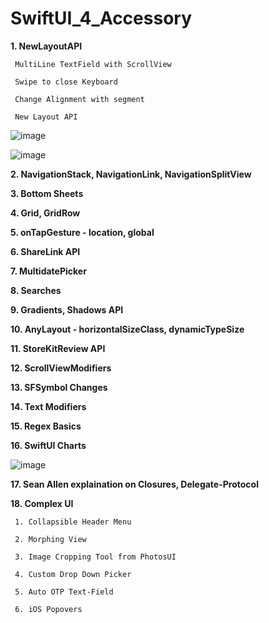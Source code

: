 # SwiftUI_4_Accessory


**1. NewLayoutAPI**

     MultiLine TextField with ScrollView

     Swipe to close Keyboard

     Change Alignment with segment
     
     New Layout API


   ![image](https://user-images.githubusercontent.com/43421834/200169529-67b604e5-dfd9-416a-9d36-570925f755e8.png)

   ![image](https://user-images.githubusercontent.com/43421834/200169545-27f7ce10-bbe7-452b-a271-369ef0004f2b.png)

**2. NavigationStack, NavigationLink, NavigationSplitView**

**3. Bottom Sheets**

**4. Grid, GridRow**

**5. onTapGesture - location, global**

**6. ShareLink API**

**7. MultidatePicker**

**8. Searches**

**9. Gradients, Shadows API**

**10. AnyLayout - horizontalSizeClass, dynamicTypeSize**

**11. StoreKitReview API**

**12. ScrollViewModifiers**

**13. SFSymbol Changes**

**14. Text Modifiers**

**15. Regex Basics**

**16. SwiftUI Charts**

![image](https://user-images.githubusercontent.com/43421834/206200150-26f0b550-8a35-4da6-b135-4992d5c6f8b1.png)

**17. Sean Allen explaination on Closures, Delegate-Protocol**

**18. Complex UI**

     1. Collapsible Header Menu 
     
     2. Morphing View
     
     3. Image Cropping Tool from PhotosUI
     
     4. Custom Drop Down Picker
     
     5. Auto OTP Text-Field
     
     6. iOS Popovers
     
     

